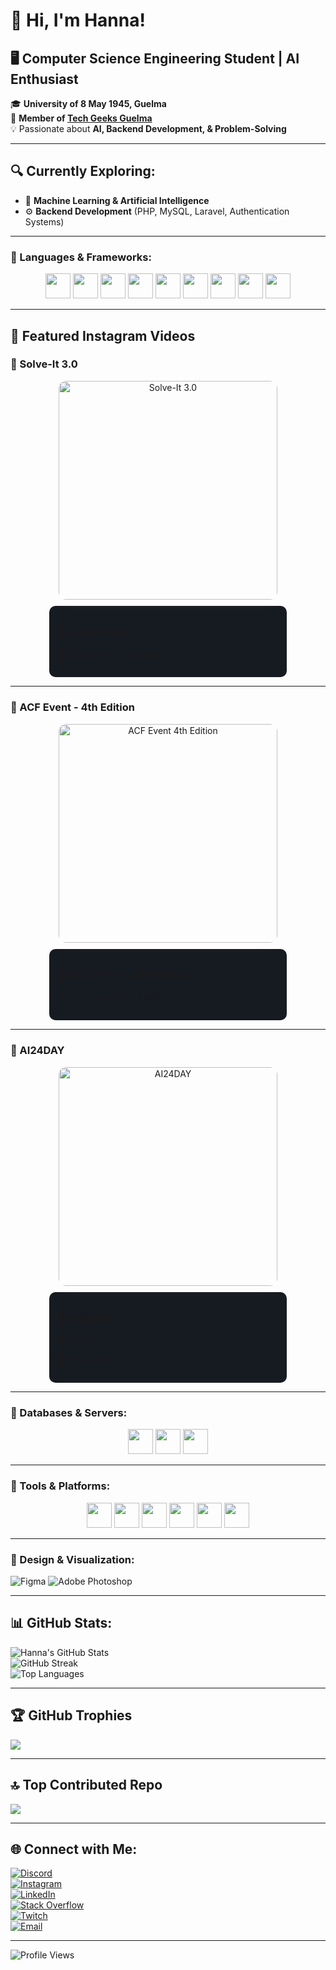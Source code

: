 # 🚀 Hi, I'm Hanna!

## 🖥️ Computer Science Engineering Student | AI Enthusiast
🎓 **University of 8 May 1945, Guelma**  
🚀 **Member of [Tech Geeks Guelma](https://www.linkedin.com/company/techgeeks-guelma/posts/?feedView=all)**  
💡 Passionate about **AI, Backend Development, & Problem-Solving**

---

## 🔍 Currently Exploring:
- 🧠 **Machine Learning & Artificial Intelligence**  
- ⚙️ **Backend Development** (PHP, MySQL, Laravel, Authentication Systems)

---

### 🔹 Languages & Frameworks:
<p align="center">
  <img src="https://img.shields.io/badge/c-%2300599C.svg?style=for-the-badge&logo=c&logoColor=white" height="40">
  <img src="https://img.shields.io/badge/java-%23ED8B00.svg?style=for-the-badge&logo=openjdk&logoColor=white" height="40">
  <img src="https://img.shields.io/badge/javascript-%23323330.svg?style=for-the-badge&logo=javascript&logoColor=%23F7DF1E" height="40">
  <img src="https://img.shields.io/badge/php-%23777BB4.svg?style=for-the-badge&logo=php&logoColor=white" height="40">
  <img src="https://img.shields.io/badge/python-3670A0?style=for-the-badge&logo=python&logoColor=ffdd54" height="40">
  <img src="https://img.shields.io/badge/dart-%230175C2.svg?style=for-the-badge&logo=dart&logoColor=white" height="40">
  <img src="https://img.shields.io/badge/react-%2320232a.svg?style=for-the-badge&logo=react&logoColor=%2361DAFB" height="40">
  <img src="https://img.shields.io/badge/html5-%23E34F26.svg?style=for-the-badge&logo=html5&logoColor=white" height="40">
  <img src="https://img.shields.io/badge/css3-%231572B6.svg?style=for-the-badge&logo=css3&logoColor=white" height="40">
</p>

---

## 🎥 Featured Instagram Videos  

### 📌 Solve-It 3.0  
<div align="center">
  <a href="https://www.instagram.com/reel/DDIQmbzxHLf/?utm_source=ig_web_copy_link&igsh=MzRlODBiNWFlZA==" target="_blank" style="text-decoration: none;">
    <img src="https://i.imgur.com/jnpDZXS.jpeg" width="350" height="auto" alt="Solve-It 3.0" style="border-radius: 12px; box-shadow: 0px 5px 15px rgba(255, 255, 255, 0.1);">
  </a>
  <div style="background: #161b22; padding: 15px; border-radius: 10px; margin-top: 10px; text-align: left; width: 350px;">
    <p style="font-size: 1.2em; font-weight: bold;">📌 Solve-It 3.0</p>
    <p>👀 8K views · 3 months ago</p>
  </div>
</div>  

---

### 📌 ACF Event - 4th Edition  
<div align="center">
  <a href="https://www.instagram.com/reel/DF-k4oxtGrJ/?utm_source=ig_web_copy_link" target="_blank" style="text-decoration: none;">
    <img src="https://i.imgur.com/v5vNFCj.jpeg" width="350" height="auto" alt="ACF Event 4th Edition" style="border-radius: 12px; box-shadow: 0px 5px 15px rgba(255, 255, 255, 0.1);">
  </a>
  <div style="background: #161b22; padding: 15px; border-radius: 10px; margin-top: 10px; text-align: left; width: 350px;">
    <p style="font-size: 1.2em; font-weight: bold;">📌 ACF Event - 4th Edition</p>
    <p> 4k • February 6-8, 2025</p>
  </div>
</div>


---

### 📌 AI24DAY  
<div align="center">
  <a href="https://www.instagram.com/reel/C54EtCTM2eS/?utm_source=ig_web_copy_link&igsh=MzRlODBiNWFlZA==" target="_blank" style="text-decoration: none;">
    <img src="https://i.imgur.com/77hKUPy.jpeg" width="350" height="auto" alt="AI24DAY" style="border-radius: 12px; box-shadow: 0px 5px 15px rgba(255, 255, 255, 0.1);">
  </a>
  <div style="background: #161b22; padding: 15px; border-radius: 10px; margin-top: 10px; text-align: left; width: 350px;">
    <p style="font-size: 1.2em; font-weight: bold;">📌 AI24DAY</p>
    <p>📅 April 17, 2024</p>
    <p>👀 9K views</p>
  </div>
</div>  


---

### 🔹 Databases & Servers:
<p align="center">
  <img src="https://img.shields.io/badge/mysql-4479A1.svg?style=for-the-badge&logo=mysql&logoColor=white" height="40">
  <img src="https://img.shields.io/badge/MariaDB-003545?style=for-the-badge&logo=mariadb&logoColor=white" height="40">
  <img src="https://img.shields.io/badge/apache-%23D42029.svg?style=for-the-badge&logo=apache&logoColor=white" height="40">
</p>

---

### 🔹 Tools & Platforms:
<p align="center">
  <img src="https://img.shields.io/badge/docker-%230db7ed.svg?style=for-the-badge&logo=docker&logoColor=white" height="40">
  <img src="https://img.shields.io/badge/github-%23121011.svg?style=for-the-badge&logo=github&logoColor=white" height="40">
  <img src="https://img.shields.io/badge/cisco-%23049fd9.svg?style=for-the-badge&logo=cisco&logoColor=black" height="40">
  <img src="https://img.shields.io/badge/Notion-%23000000.svg?style=for-the-badge&logo=notion&logoColor=white" height="40">
  <img src="https://img.shields.io/badge/Dribbble-EA4C89?style=for-the-badge&logo=dribbble&logoColor=white" height="40">
  <img src="https://img.shields.io/badge/Canva-%2300C4CC.svg?style=for-the-badge&logo=Canva&logoColor=white" height="40">
</p>

---

### 🔹 Design & Visualization:
![Figma](https://img.shields.io/badge/figma-%23F24E1E.svg?style=flat&logo=figma&logoColor=white)
![Adobe Photoshop](https://img.shields.io/badge/adobe%20photoshop-%2331A8FF.svg?style=flat&logo=adobe%20photoshop&logoColor=white)

---

## 📊 GitHub Stats:
![Hanna's GitHub Stats](https://github-readme-stats.vercel.app/api?username=BG-Hanna&show_icons=true&theme=radical)  
![GitHub Streak](https://nirzak-streak-stats.vercel.app/?user=BG-Hanna&theme=radical&hide_border=false)  
![Top Languages](https://github-readme-stats.vercel.app/api/top-langs/?username=BG-Hanna&theme=radical&layout=compact)

---
## 🏆 GitHub Trophies
![](https://github-profile-trophy.vercel.app/?username=BG-Hanna&theme=radical&no-frame=false&no-bg=true&margin-w=4)

---

## 🔝 Top Contributed Repo
![](https://github-contributor-stats.vercel.app/api?username=BG-Hanna&limit=5&theme=radical&combine_all_yearly_contributions=true)

---

## 🌐 Connect with Me:
[![Discord](https://img.shields.io/badge/Discord-%237289DA.svg?logo=discord&logoColor=white)](https://discord.gg/WWm7YhdQWH)  
[![Instagram](https://img.shields.io/badge/Instagram-%23E4405F.svg?logo=Instagram&logoColor=white)](https://instagram.com/hanna.__.bh)  
[![LinkedIn](https://img.shields.io/badge/LinkedIn-%230077B5.svg?logo=linkedin&logoColor=white)](https://linkedin.com/in/hanna-bouhouita-guermèch-04127631b)  
[![Stack Overflow](https://img.shields.io/badge/-Stackoverflow-FE7A16?logo=stack-overflow&logoColor=white)](https://stackoverflow.com/users/29097386)  
[![Twitch](https://img.shields.io/badge/Twitch-%239146FF.svg?logo=Twitch&logoColor=white)](https://twitch.tv/hannabh)  
[![Email](https://img.shields.io/badge/Email-D14836?logo=gmail&logoColor=white)](mailto:hanna.bouhouita@gmail.com)

---

![Profile Views](https://visitcount.itsvg.in/api?id=BG-Hanna&icon=1&color=6)
